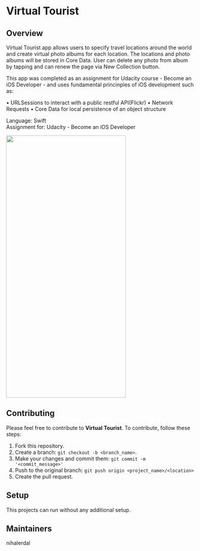 # Virtual Tourist

## Overview
Virtual Tourist app allows users to specify travel locations around the world and create virtual photo albums for each location. The locations and photo albums will be stored in Core Data. User can delete any photo from album by tapping and can renew the page via New Collection button. 

This app was completed as an assignment for Udacity course - Become an iOS Developer - and uses fundamental princinples of iOS development such as:
 
• URLSessions to interact with a public restful API(Flickr)
• Network Requests
• Core Data for local persistence of an object structure

Language: Swift  
Assignment for: Udacity - Become an iOS Developer

<img src="https://user-images.githubusercontent.com/61894386/174412340-37bc9459-2430-47c4-8d8d-c75fcd65de78.gif" width="320" height="700">


## Contributing
Please feel free to contribute to **Virtual Tourist**. 
To contribute, follow these steps:

1. Fork this repository.
2. Create a branch: `git checkout -b <branch_name>`.
3. Make your changes and commit them: `git commit -m '<commit_message>'`
4. Push to the original branch: `git push origin <project_name>/<location>`
5. Create the pull request.

## Setup
This projects can run without any additional setup. 

## Maintainers
nihalerdal
